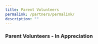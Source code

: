 ```yaml
---
title: Parent Volunteers
permalink: /partners/permalink/
description: ""
---
```

### Parent Volunteers - In Appreciation